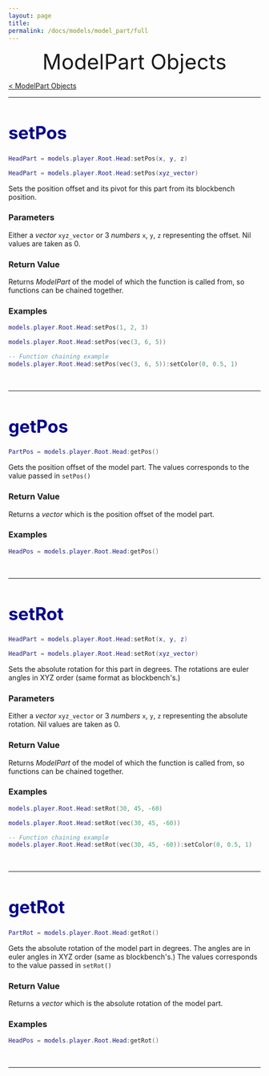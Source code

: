 ```yaml
---
layout: page
title:
permalink: /docs/models/model_part/full
---
```


<center style="font-size: 3em;">ModelPart Objects</center>

[< ModelPart Objects](/docs/models/model_part/intro)

***

<h1 id="setPos" style="font-size: 2.5em;color:#00008B">setPos</h1>

```lua
HeadPart = models.player.Root.Head:setPos(x, y, z)

HeadPart = models.player.Root.Head:setPos(xyz_vector)
```

Sets the position offset and its pivot for this part from its blockbench position.

### Parameters

Either a *vector* `xyz_vector` or 3 *numbers* `x`, `y`, `z` representing the offset. Nil values are taken as 0.

### Return Value

Returns *ModelPart* of the model of which the function is called from, so functions can be chained together.

### Examples

```lua
models.player.Root.Head:setPos(1, 2, 3)

models.player.Root.Head:setPos(vec(3, 6, 5))

-- Function chaining example
models.player.Root.Head:setPos(vec(3, 6, 5)):setColor(0, 0.5, 1)
```
&nbsp;

***

<h1 id="getPos" style="font-size: 2.5em;color:#00008B">getPos</h1>

```lua
PartPos = models.player.Root.Head:getPos()
```

Gets the position offset of the model part. The values corresponds to the value passed in `setPos()`

### Return Value

Returns a *vector* which is the position offset of the model part.

### Examples

```lua
HeadPos = models.player.Root.Head:getPos()
```
&nbsp;

***

<h1 id="setRot" style="font-size: 2.5em;color:#00008B">setRot</h1>

```lua
HeadPart = models.player.Root.Head:setRot(x, y, z)

HeadPart = models.player.Root.Head:setRot(xyz_vector)
```

Sets the absolute rotation for this part in degrees. The rotations are euler angles in XYZ order (same format as blockbench's.)

### Parameters

Either a *vector* `xyz_vector` or 3 *numbers* `x`, `y`, `z` representing the absolute rotation. Nil values are taken as 0.

### Return Value

Returns *ModelPart* of the model of which the function is called from, so functions can be chained together.

### Examples

```lua
models.player.Root.Head:setRot(30, 45, -60)

models.player.Root.Head:setRot(vec(30, 45, -60))

-- Function chaining example
models.player.Root.Head:setRot(vec(30, 45, -60)):setColor(0, 0.5, 1)
```
&nbsp;

***

<h1 id="getRot" style="font-size: 2.5em;color:#00008B">getRot</h1>

```lua
PartRot = models.player.Root.Head:getRot()
```

Gets the absolute rotation of the model part in degrees. The angles are in euler angles in XYZ order (same as blockbench's.) The values corresponds to the value passed in `setRot()`

### Return Value

Returns a *vector* which is the absolute rotation of the model part.

### Examples

```lua
HeadPos = models.player.Root.Head:getRot()
```
&nbsp;

***
